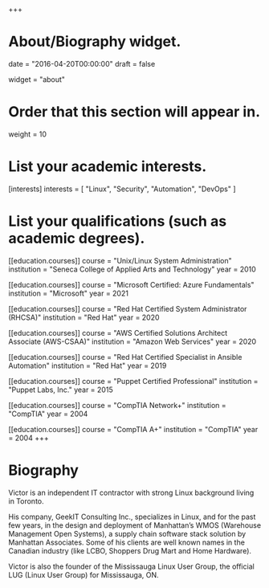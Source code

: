 +++
# About/Biography widget.

date = "2016-04-20T00:00:00"
draft = false

widget = "about"

# Order that this section will appear in.
weight = 10

# List your academic interests.
[interests]
  interests = [
    "Linux",
    "Security",
    "Automation",
    "DevOps"
  ]

# List your qualifications (such as academic degrees).
[[education.courses]]
  course = "Unix/Linux System Administration"
  institution = "Seneca College of Applied Arts and Technology"
  year = 2010

[[education.courses]]
  course = "Microsoft Certified: Azure Fundamentals"
  institution = "Microsoft"
  year = 2021

[[education.courses]]
  course = "Red Hat Certified System Administrator (RHCSA)"
  institution = "Red Hat"
  year = 2020

[[education.courses]]
  course = "AWS Certified Solutions Architect Associate (AWS-CSAA)"
  institution = "Amazon Web Services"
  year = 2020

[[education.courses]]
  course = "Red Hat Certified Specialist in Ansible Automation"
  institution = "Red Hat"
  year = 2019

[[education.courses]]
  course = "Puppet Certified Professional"
  institution = "Puppet Labs, Inc."
  year = 2015

[[education.courses]]
  course = "CompTIA Network+"
  institution = "CompTIA"
  year = 2004

[[education.courses]]
  course = "CompTIA A+"
  institution = "CompTIA"
  year = 2004
+++

# Biography

Victor is an independent IT contractor with strong Linux background living in Toronto.

His company, GeekIT Consulting Inc., specializes in Linux, and for the past few years, in the design and deployment of Manhattan’s WMOS (Warehouse Management Open Systems), a supply chain software stack solution by Manhattan Associates. Some of his clients are well known names in the Canadian industry (like LCBO, Shoppers Drug Mart and Home Hardware).

Victor is also the founder of the Mississauga Linux User Group, the official LUG (Linux User Group) for Mississauga, ON.
